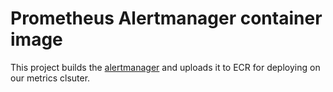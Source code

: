 # Prometheus Alertmanager container image

This project builds the [alertmanager](https://github.com/prometheus/alertmanager) and uploads it to ECR for deploying on our metrics clsuter.
